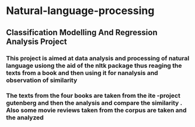 # Natural-language-processing

## Classification Modelling And Regression Analysis Project

### This project is aimed at data analysis and processing of natural language usiong the aid of the nltk package thus reaging the texts from a book and then using it for nanalysis and observation of similarity

### The texts from the four books are taken from the ite -project gutenberg and then the analysis and compare the similarity . Also some movie reviews taken from the corpus are taken and the analyzed

